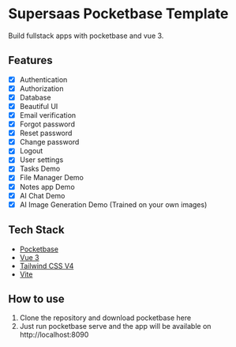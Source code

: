 # Supersaas Pocketbase Template

Build fullstack apps with pocketbase and vue 3.

## Features

- [x] Authentication
- [x] Authorization
- [x] Database
- [x] Beautiful UI
- [x] Email verification
- [x] Forgot password
- [x] Reset password
- [x] Change password
- [x] Logout
- [x] User settings
- [x] Tasks Demo
- [x] File Manager Demo
- [x] Notes app Demo
- [x] AI Chat Demo
- [x] AI Image Generation Demo (Trained on your own images)

## Tech Stack

- [Pocketbase](https://pocketbase.io/)
- [Vue 3](https://vuejs.org/)
- [Tailwind CSS V4](https://tailwindcss.com/)
- [Vite](https://vitejs.dev/)

## How to use

1. Clone the repository and download pocketbase here
2. Just run pocketbase serve and the app will be available on http://localhost:8090
